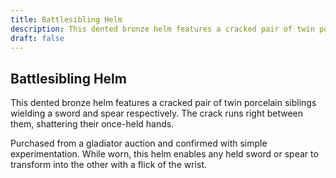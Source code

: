 ```yaml
---
title: Battlesibling Helm
description: This dented bronze helm features a cracked pair of twin porcelain siblings wielding a sword and spear respectively. The crack runs right between them, shattering their once-held hands....
draft: false
---
```


## Battlesibling Helm

This dented bronze helm features a cracked pair of twin porcelain siblings wielding a sword and spear respectively. The crack runs right between them, shattering their once-held hands.

Purchased from a gladiator auction and confirmed with simple experimentation. While worn, this helm enables any held sword or spear to transform into the other with a flick of the wrist.
